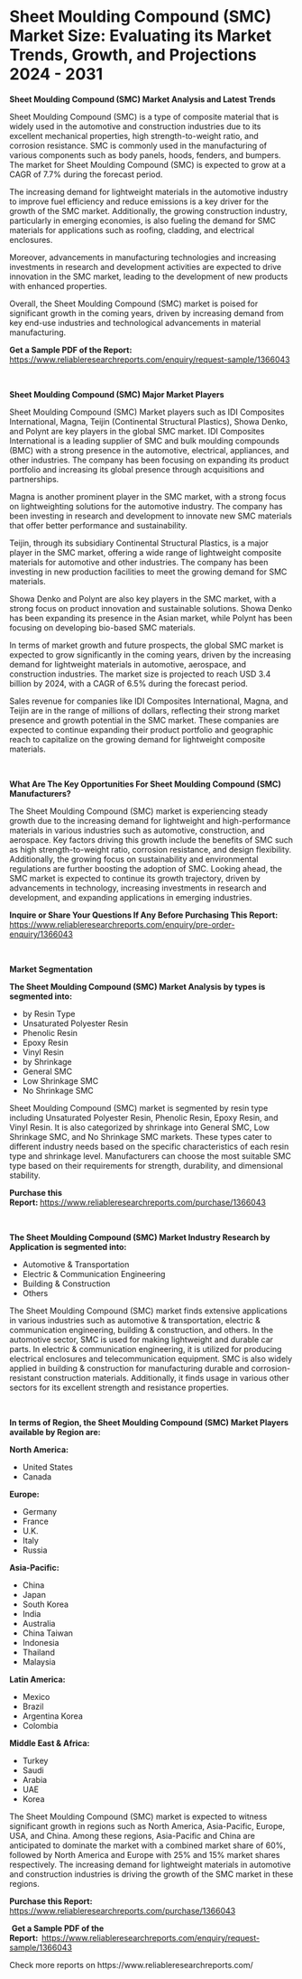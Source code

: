 <p><h1>Sheet Moulding Compound (SMC) Market Size: Evaluating its Market Trends, Growth, and Projections 2024 - 2031</h1></p><p><strong>Sheet Moulding Compound (SMC) Market Analysis and Latest Trends</strong></p>
<p><p>Sheet Moulding Compound (SMC) is a type of composite material that is widely used in the automotive and construction industries due to its excellent mechanical properties, high strength-to-weight ratio, and corrosion resistance. SMC is commonly used in the manufacturing of various components such as body panels, hoods, fenders, and bumpers. The market for Sheet Moulding Compound (SMC) is expected to grow at a CAGR of 7.7% during the forecast period.</p><p>The increasing demand for lightweight materials in the automotive industry to improve fuel efficiency and reduce emissions is a key driver for the growth of the SMC market. Additionally, the growing construction industry, particularly in emerging economies, is also fueling the demand for SMC materials for applications such as roofing, cladding, and electrical enclosures. </p><p>Moreover, advancements in manufacturing technologies and increasing investments in research and development activities are expected to drive innovation in the SMC market, leading to the development of new products with enhanced properties.</p><p>Overall, the Sheet Moulding Compound (SMC) market is poised for significant growth in the coming years, driven by increasing demand from key end-use industries and technological advancements in material manufacturing.</p></p>
<p><strong>Get a Sample PDF of the Report:&nbsp;</strong> <a href="https://www.reliableresearchreports.com/enquiry/request-sample/1366043">https://www.reliableresearchreports.com/enquiry/request-sample/1366043</a></p>
<p>&nbsp;</p>
<p><strong>Sheet Moulding Compound (SMC) Major Market Players</strong></p>
<p><p>Sheet Moulding Compound (SMC) Market players such as IDI Composites International, Magna, Teijin (Continental Structural Plastics), Showa Denko, and Polynt are key players in the global SMC market. IDI Composites International is a leading supplier of SMC and bulk moulding compounds (BMC) with a strong presence in the automotive, electrical, appliances, and other industries. The company has been focusing on expanding its product portfolio and increasing its global presence through acquisitions and partnerships.</p><p>Magna is another prominent player in the SMC market, with a strong focus on lightweighting solutions for the automotive industry. The company has been investing in research and development to innovate new SMC materials that offer better performance and sustainability.</p><p>Teijin, through its subsidiary Continental Structural Plastics, is a major player in the SMC market, offering a wide range of lightweight composite materials for automotive and other industries. The company has been investing in new production facilities to meet the growing demand for SMC materials.</p><p>Showa Denko and Polynt are also key players in the SMC market, with a strong focus on product innovation and sustainable solutions. Showa Denko has been expanding its presence in the Asian market, while Polynt has been focusing on developing bio-based SMC materials.</p><p>In terms of market growth and future prospects, the global SMC market is expected to grow significantly in the coming years, driven by the increasing demand for lightweight materials in automotive, aerospace, and construction industries. The market size is projected to reach USD 3.4 billion by 2024, with a CAGR of 6.5% during the forecast period.</p><p>Sales revenue for companies like IDI Composites International, Magna, and Teijin are in the range of millions of dollars, reflecting their strong market presence and growth potential in the SMC market. These companies are expected to continue expanding their product portfolio and geographic reach to capitalize on the growing demand for lightweight composite materials.</p></p>
<p>&nbsp;</p>
<p><strong>What Are The Key Opportunities For Sheet Moulding Compound (SMC) Manufacturers?</strong></p>
<p><p>The Sheet Moulding Compound (SMC) market is experiencing steady growth due to the increasing demand for lightweight and high-performance materials in various industries such as automotive, construction, and aerospace. Key factors driving this growth include the benefits of SMC such as high strength-to-weight ratio, corrosion resistance, and design flexibility. Additionally, the growing focus on sustainability and environmental regulations are further boosting the adoption of SMC. Looking ahead, the SMC market is expected to continue its growth trajectory, driven by advancements in technology, increasing investments in research and development, and expanding applications in emerging industries.</p></p>
<p><strong>Inquire or Share Your Questions If Any Before Purchasing This Report:</strong> <a href="https://www.reliableresearchreports.com/enquiry/pre-order-enquiry/1366043">https://www.reliableresearchreports.com/enquiry/pre-order-enquiry/1366043</a></p>
<p>&nbsp;</p>
<p><strong>Market Segmentation</strong></p>
<p><strong>The Sheet Moulding Compound (SMC) Market Analysis by types is segmented into:</strong></p>
<p><ul><li>by Resin Type</li><li>Unsaturated Polyester Resin</li><li>Phenolic Resin</li><li>Epoxy Resin</li><li>Vinyl Resin</li><li>by Shrinkage</li><li>General SMC</li><li>Low Shrinkage SMC</li><li>No Shrinkage SMC</li></ul></p>
<p><p>Sheet Moulding Compound (SMC) market is segmented by resin type including Unsaturated Polyester Resin, Phenolic Resin, Epoxy Resin, and Vinyl Resin. It is also categorized by shrinkage into General SMC, Low Shrinkage SMC, and No Shrinkage SMC markets. These types cater to different industry needs based on the specific characteristics of each resin type and shrinkage level. Manufacturers can choose the most suitable SMC type based on their requirements for strength, durability, and dimensional stability.</p></p>
<p><strong>Purchase this Report:&nbsp;</strong><a href="https://www.reliableresearchreports.com/purchase/1366043">https://www.reliableresearchreports.com/purchase/1366043</a></p>
<p>&nbsp;</p>
<p><strong>The Sheet Moulding Compound (SMC) Market Industry Research by Application is segmented into:</strong></p>
<p><ul><li>Automotive & Transportation</li><li>Electric & Communication Engineering</li><li>Building & Construction</li><li>Others</li></ul></p>
<p><p>The Sheet Moulding Compound (SMC) market finds extensive applications in various industries such as automotive & transportation, electric & communication engineering, building & construction, and others. In the automotive sector, SMC is used for making lightweight and durable car parts. In electric & communication engineering, it is utilized for producing electrical enclosures and telecommunication equipment. SMC is also widely applied in building & construction for manufacturing durable and corrosion-resistant construction materials. Additionally, it finds usage in various other sectors for its excellent strength and resistance properties.</p></p>
<p>&nbsp;</p>
<p><strong>In terms of Region, the Sheet Moulding Compound (SMC) Market Players available by Region are:</strong></p>
<p>
    <p> <strong> North America: </strong>
        <ul>
            <li>United States</li>
            <li>Canada</li>
        </ul>
        </p> 
    <p> <strong> Europe: </strong>
        <ul>
            <li>Germany</li>
            <li>France</li>
            <li>U.K.</li>
            <li>Italy</li>
            <li>Russia</li>
        </ul>
        </p> 
    <p> <strong> Asia-Pacific: </strong>
        <ul>
            <li>China</li>
            <li>Japan</li>
            <li>South Korea</li>
            <li>India</li>
            <li>Australia</li>
            <li>China Taiwan</li>
            <li>Indonesia</li>
            <li>Thailand</li>
            <li>Malaysia</li>
        </ul>
        </p> 
    <p> <strong> Latin America: </strong>
        <ul>
            <li>Mexico</li>
            <li>Brazil</li>
            <li>Argentina Korea</li>
            <li>Colombia</li>
        </ul>
        </p> 
    <p> <strong> Middle East & Africa: </strong>
        <ul>
            <li>Turkey</li>
            <li>Saudi</li>
            <li>Arabia</li>
            <li>UAE</li>
            <li>Korea</li>
        </ul>
    </p>
    </p>
<p><p>The Sheet Moulding Compound (SMC) market is expected to witness significant growth in regions such as North America, Asia-Pacific, Europe, USA, and China. Among these regions, Asia-Pacific and China are anticipated to dominate the market with a combined market share of 60%, followed by North America and Europe with 25% and 15% market shares respectively. The increasing demand for lightweight materials in automotive and construction industries is driving the growth of the SMC market in these regions.</p></p>
<p><strong>Purchase this Report: </strong><a href="https://www.reliableresearchreports.com/purchase/1366043">https://www.reliableresearchreports.com/purchase/1366043</a></p>
<p>&nbsp;<strong>Get a Sample PDF of the Report:&nbsp;&nbsp;</strong><a href="https://www.reliableresearchreports.com/enquiry/request-sample/1366043">https://www.reliableresearchreports.com/enquiry/request-sample/1366043</a></p>
<p><strong></strong></p>
<p>Check more reports on https://www.reliableresearchreports.com/</p>